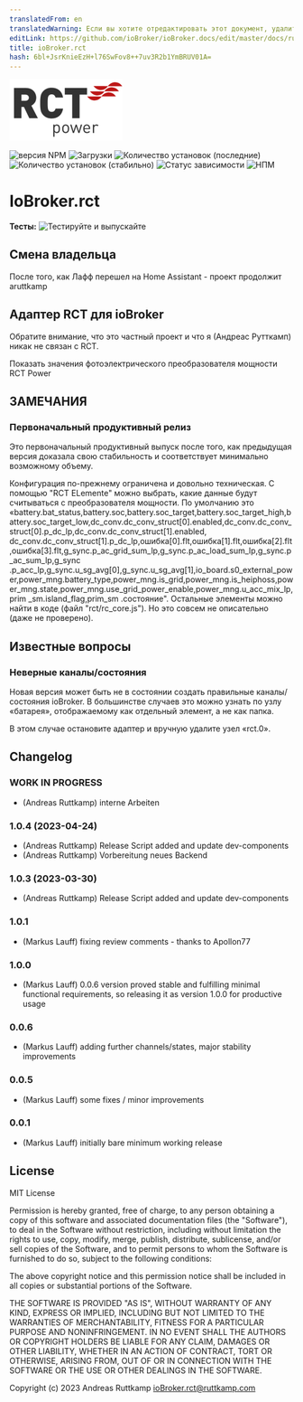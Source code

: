 ```yaml
---
translatedFrom: en
translatedWarning: Если вы хотите отредактировать этот документ, удалите поле «translationFrom», в противном случае этот документ будет снова автоматически переведен
editLink: https://github.com/ioBroker/ioBroker.docs/edit/master/docs/ru/adapterref/iobroker.rct/README.md
title: ioBroker.rct
hash: 6bl+JsrKnieEzH+l76SwFov8++7uv3R2b1YmBRUV01A=
---
```

![Логотип](../../../en/adapterref/iobroker.rct/admin/rct.png)

![версия NPM](https://img.shields.io/npm/v/iobroker.rct.svg)
![Загрузки](https://img.shields.io/npm/dm/iobroker.rct.svg)
![Количество установок (последние)](https://iobroker.live/badges/rct-installed.svg)
![Количество установок (стабильно)](https://iobroker.live/badges/rct-stable.svg)
![Статус зависимости](https://img.shields.io/david/aruttkamp/iobroker.rct.svg)
![НПМ](https://nodei.co/npm/iobroker.rct.png?downloads=true)

# IoBroker.rct
**Тесты:** ![Тестируйте и выпускайте](https://github.com/aruttkamp/ioBroker.rct/workflows/Test%20and%20Release/badge.svg)

## Смена владельца
После того, как Лафф перешел на Home Assistant - проект продолжит aruttkamp

## Адаптер RCT для ioBroker
Обратите внимание, что это частный проект и что я (Андреас Рутткамп) никак не связан с RCT.

Показать значения фотоэлектрического преобразователя мощности RCT Power

## ЗАМЕЧАНИЯ
### Первоначальный продуктивный релиз
Это первоначальный продуктивный выпуск после того, как предыдущая версия доказала свою стабильность и соответствует минимально возможному объему.

Конфигурация по-прежнему ограничена и довольно техническая. С помощью "RCT ELemente" можно выбрать, какие данные будут считываться с преобразователя мощности. По умолчанию это «battery.bat_status,battery.soc,battery.soc_target,battery.soc_target_high,battery.soc_target_low,dc_conv.dc_conv_struct[0].enabled,dc_conv.dc_conv_struct[0].p_dc_lp,dc_conv.dc_conv_struct[1].enabled, dc_conv.dc_conv_struct[1].p_dc_lp,ошибка[0].flt,ошибка[1].flt,ошибка[2].flt,ошибка[3].flt,g_sync.p_ac_grid_sum_lp,g_sync.p_ac_load_sum_lp,g_sync.p_ac_sum_lp,g_sync .p_acc_lp,g_sync.u_sg_avg[0],g_sync.u_sg_avg[1],io_board.s0_external_power,power_mng.battery_type,power_mng.is_grid,power_mng.is_heiphoss,power_mng.state,power_mng.use_grid_power_enable,power_mng.u_acc_mix_lp,prim _sm.island_flag,prim_sm .состояние". Остальные элементы можно найти в коде (файл "rct/rc_core.js"). Но это совсем не описательно (даже не проверено).

## Известные вопросы
### Неверные каналы/состояния
Новая версия может быть не в состоянии создать правильные каналы/состояния ioBroker. В большинстве случаев это можно узнать по узлу «батарея», отображаемому как отдельный элемент, а не как папка.

В этом случае остановите адаптер и вручную удалите узел «rct.0».

## Changelog

<!--
  Placeholder for the next version (at the beginning of the line):
  ### **WORK IN PROGRESS**
-->
### **WORK IN PROGRESS**
* (Andreas Ruttkamp) interne Arbeiten

### 1.0.4 (2023-04-24)
* (Andreas Ruttkamp) Release Script added and update dev-components
* (Andreas Ruttkamp) Vorbereitung neues Backend

### 1.0.3 (2023-03-30)
* (Andreas Ruttkamp) Release Script added and update dev-components

### 1.0.1
* (Markus Lauff) fixing review comments - thanks to Apollon77

### 1.0.0
* (Markus Lauff) 0.0.6 version proved stable and fulfilling minimal functional requirements, so releasing it as version 1.0.0 for productive usage

### 0.0.6
* (Markus Lauff) adding further channels/states, major stability improvements

### 0.0.5
* (Markus Lauff) some fixes / minor improvements

### 0.0.1
* (Markus Lauff) initially bare minimum working release

## License
MIT License

Permission is hereby granted, free of charge, to any person obtaining a copy
of this software and associated documentation files (the "Software"), to deal
in the Software without restriction, including without limitation the rights
to use, copy, modify, merge, publish, distribute, sublicense, and/or sell
copies of the Software, and to permit persons to whom the Software is
furnished to do so, subject to the following conditions:

The above copyright notice and this permission notice shall be included in all
copies or substantial portions of the Software.

THE SOFTWARE IS PROVIDED "AS IS", WITHOUT WARRANTY OF ANY KIND, EXPRESS OR
IMPLIED, INCLUDING BUT NOT LIMITED TO THE WARRANTIES OF MERCHANTABILITY,
FITNESS FOR A PARTICULAR PURPOSE AND NONINFRINGEMENT. IN NO EVENT SHALL THE
AUTHORS OR COPYRIGHT HOLDERS BE LIABLE FOR ANY CLAIM, DAMAGES OR OTHER
LIABILITY, WHETHER IN AN ACTION OF CONTRACT, TORT OR OTHERWISE, ARISING FROM,
OUT OF OR IN CONNECTION WITH THE SOFTWARE OR THE USE OR OTHER DEALINGS IN THE
SOFTWARE.

Copyright (c) 2023 Andreas Ruttkamp <ioBroker.rct@ruttkamp.com>